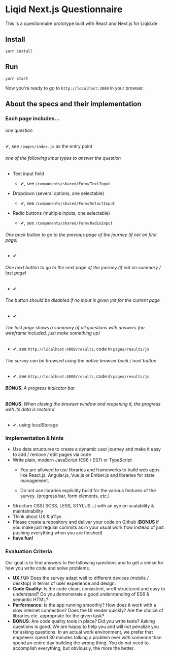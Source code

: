 # Liqid Next.js Questionnaire

This is a questionnaire prototype built with React and Next.js for Liqid.de

## Install

`yarn install`

## Run

`yarn start`

Now you're ready to go to `http://localhost:3000` in your browser.

## About the specs and their implementation

### Each page includes...

###### one question

✔, see `/pages/index.js` as the entry point

###### one of the following input types to answer the question

  * Text input field
    * ✔, see `/components/shared/Form/TextInput`

  * Dropdown (several options, one selectable)
    * ✔, see `/components/shared/Form/SelectInput`

  * Radio buttons (multiple inputs, one selectable)
    * ✔, see `/components/shared/Form/RadioInput`

###### One back button to go to the previous page of the journey (if not on first page)
  * ✔

###### One next button to go to the next page of the journey (if not on summary / last page)
  * ✔

###### The button should be disabled if no input is given yet for the current page
  * ✔

###### The last page shows a summary of all questions with answers (no wireframe included, just make something up)
  * ✔, see `http://localhost:4000/results`, code in `pages/results/js`

###### The survey can be browsed using the native browser back / next button
  * ✔, see `http://localhost:4000/results`, code in `pages/results/js`

###### **BONUS**: A progress indicator bar

###### **BONUS**: When closing the browser window and reopening it, the progress with its data is restored
  * ✔, using localStorage

### Implementation & hints

  * Use data structures to create a dynamic user journey and make it easy to add / remove / edit pages via code
  * Write plain, modern JavaScript (ES6 / ES7) or TypeScript
    * You are allowed to use libraries and frameworks to build web apps like
React.js, Angular.js, Vue.js or Ember.js and libraries for state management.

    * Do not use libraries explicitly build for the various features of the survey. (progress bar, form elements, etc.)
  * Structure CSS( SCSS, LESS, STYLUS...) with an eye on scalability & maintainability
  * Think about UX & a11ys
  * Please create a repository and deliver your code on Github
(**BONUS** if you make just regular commits as in your usual work flow instead of just pushing everything when you are finished)
  * **have fun!**

### Evaluation Criteria

Our goal is to find answers to the following questions and to get a sense for how you write code and solve problems.

  * **UX / UI:** Does the survey adapt well to different devices (mobile / desktop) in terms of user experience and design.
  * **Code Quality:** Is the code clean, consistent, w ell-structured and easy to understand? Do you demonstrate a good understanding of ES6 & semantic HTML?
  * **Performance:** Is the app running smoothly? How does it work with a slow internet connection? Does the UI render quickly? Are the choice of libraries etc. appropriate for the given task?
  * **BONUS**: Are code quality tools in place? Did you write tests?
Asking questions is good. We are happy to help you and will not penalize you for asking questions. In an actual work environment, we prefer that engineers spend 30 minutes talking a problem over with someone than spend an entire day building the wrong thing.
You do not need to accomplish everything, but obviously, the more the better.
